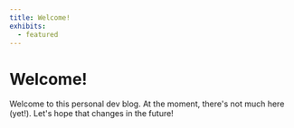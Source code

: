 ```yaml
---
title: Welcome!
exhibits:
  - featured
---
```


# Welcome!

Welcome to this personal dev blog. At the moment, there's not much here (yet!). Let's hope that changes in the future!
